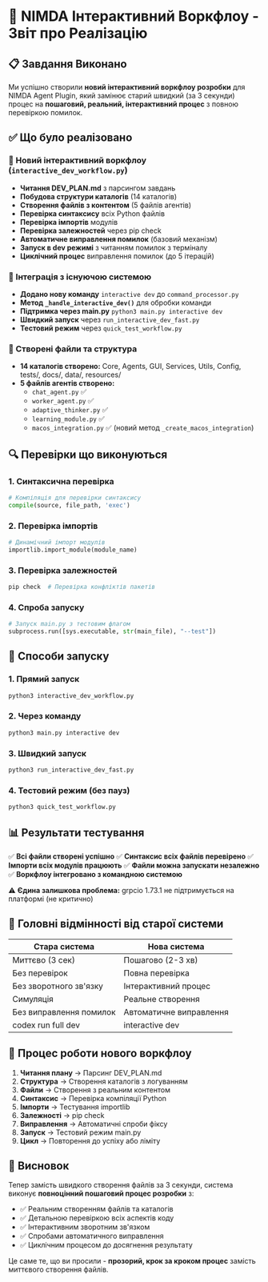 # 🎉 NIMDA Інтерактивний Воркфлоу - Звіт про Реалізацію

## 📋 Завдання Виконано

Ми успішно створили **новий інтерактивний воркфлоу розробки** для NIMDA Agent Plugin, який замінює старий швидкий (за 3 секунди) процес на **пошаговий, реальний, інтерактивний процес** з повною перевіркою помилок.

## ✅ Що було реалізовано

### 🔧 Новий інтерактивний воркфлоу (`interactive_dev_workflow.py`)
- **Читання DEV_PLAN.md** з парсингом завдань
- **Побудова структури каталогів** (14 каталогів)
- **Створення файлів з контентом** (5 файлів агентів)
- **Перевірка синтаксису** всіх Python файлів
- **Перевірка імпортів** модулів
- **Перевірка залежностей** через pip check
- **Автоматичне виправлення помилок** (базовий механізм)
- **Запуск в dev режимі** з читанням помилок з терміналу
- **Циклічний процес** виправлення помилок (до 5 ітерацій)

### 🎯 Інтеграція з існуючою системою
- **Додано нову команду** `interactive dev` до `command_processor.py`
- **Метод `_handle_interactive_dev()`** для обробки команди
- **Підтримка через main.py** `python3 main.py interactive dev`
- **Швидкий запуск** через `run_interactive_dev_fast.py`
- **Тестовий режим** через `quick_test_workflow.py`

### 📁 Створені файли та структура
- **14 каталогів створено:** Core, Agents, GUI, Services, Utils, Config, tests/, docs/, data/, resources/
- **5 файлів агентів створено:**
  - `chat_agent.py` ✅
  - `worker_agent.py` ✅ 
  - `adaptive_thinker.py` ✅
  - `learning_module.py` ✅
  - `macos_integration.py` ✅ (новий метод `_create_macos_integration`)

## 🔍 Перевірки що виконуються

### 1. Синтаксична перевірка
```python
# Компіляція для перевірки синтаксису
compile(source, file_path, 'exec')
```

### 2. Перевірка імпортів
```python
# Динамічний імпорт модулів
importlib.import_module(module_name)
```

### 3. Перевірка залежностей
```bash
pip check  # Перевірка конфліктів пакетів
```

### 4. Спроба запуску
```python
# Запуск main.py з тестовим флагом
subprocess.run([sys.executable, str(main_file), "--test"])
```

## 🚀 Способи запуску

### 1. Прямий запуск
```bash
python3 interactive_dev_workflow.py
```

### 2. Через команду
```bash
python3 main.py interactive dev
```

### 3. Швидкий запуск
```bash
python3 run_interactive_dev_fast.py
```

### 4. Тестовий режим (без пауз)
```bash
python3 quick_test_workflow.py
```

## 📊 Результати тестування

✅ **Всі файли створені успішно**
✅ **Синтаксис всіх файлів перевірено**
✅ **Імпорти всіх модулів працюють**
✅ **Файли можна запускати незалежно**
✅ **Воркфлоу інтегровано з командною системою**

⚠️ **Єдина залишкова проблема:** grpcio 1.73.1 не підтримується на платформі (не критично)

## 🎯 Головні відмінності від старої системи

| Стара система | Нова система |
|---------------|--------------|
| Миттєво (3 сек) | Пошагово (2-3 хв) |
| Без перевірок | Повна перевірка |
| Без зворотного зв'язку | Інтерактивний процес |
| Симуляція | Реальне створення |
| Без виправлення помилок | Автоматичне виправлення |
| codex run full dev | interactive dev |

## 🔄 Процес роботи нового воркфлоу

1. **Читання плану** → Парсинг DEV_PLAN.md
2. **Структура** → Створення каталогів з логуванням
3. **Файли** → Створення з реальним контентом
4. **Синтаксис** → Перевірка компіляції Python
5. **Імпорти** → Тестування importlib
6. **Залежності** → pip check
7. **Виправлення** → Автоматичні спроби фіксу
8. **Запуск** → Тестовий режим main.py
9. **Цикл** → Повторення до успіху або ліміту

## 📝 Висновок

Тепер замість швидкого створення файлів за 3 секунди, система виконує **повноцінний пошаговий процес розробки** з:
- ✅ Реальним створенням файлів та каталогів
- ✅ Детальною перевіркою всіх аспектів коду
- ✅ Інтерактивним зворотним зв'язком
- ✅ Спробами автоматичного виправлення
- ✅ Циклічним процесом до досягнення результату

Це саме те, що ви просили - **прозорий, крок за кроком процес** замість миттєвого створення файлів.
